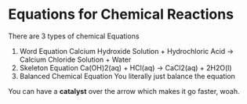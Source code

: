# Equations for Chemical Reactions

There are 3 types of chemical Equations

1. Word Equation
Calcium Hydroxide Solution + Hydrochloric Acid -> Calcium Chloride Solution + Water
2. Skeleton Equation
Ca(OH)2(aq) + HCl(aq) -> CaCl2(aq) + 2H2O(l)
3. Balanced Chemical Equation
You literally just balance the equation

You can have a **catalyst** over the arrow which makes it go faster, woah.

